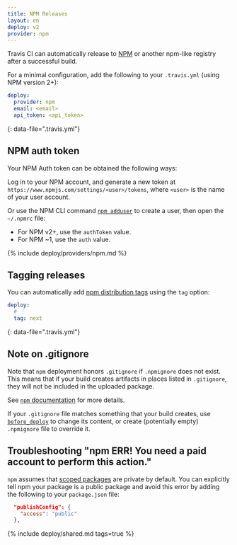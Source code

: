 ```yaml
---
title: NPM Releases
layout: en
deploy: v2
provider: npm
---
```


Travis CI can automatically release to [NPM](https://www.npmjs.com)
or another npm-like registry after a successful build.

For a minimal configuration, add the following to your `.travis.yml` (using NPM
version 2+):

```yaml
deploy:
  provider: npm
  email: <email>
  api_token: <api_token>
```
{: data-file=".travis.yml"}

## NPM auth token

Your NPM Auth token can be obtained the following ways:

Log in to your NPM account, and generate a new token at `https://www.npmjs.com/settings/<user>/tokens`,
where `<user>` is the name of your user account.

Or use the NPM CLI command [`npm adduser`](https://docs.npmjs.com/cli/adduser)
to create a user, then open the `~/.npmrc` file:

* For NPM v2+, use the `authToken` value.
* For NPM ~1, use the `auth` value.

{% include deploy/providers/npm.md %}

## Tagging releases

You can automatically add [npm distribution tags](https://docs.npmjs.com/getting-started/using-tags)
using the `tag` option:

```yaml
deploy:
  # ⋮
  tag: next
```
{: data-file=".travis.yml"}

## Note on .gitignore

Note that `npm` deployment honors `.gitignore` if `.npmignore` does not exist.
This means that if your build creates artifacts in places listed in `.gitignore`,
they will not be included in the uploaded package.

See [`npm` documentation](https://docs.npmjs.com/misc/developers#keeping-files-out-of-your-package)
for more details.

If your `.gitignore` file matches something that your build creates, use
[`before_deploy`](#running-commands-before-and-after-deploy) to change
its content, or create (potentially empty) `.npmignore` file
to override it.

## Troubleshooting "npm ERR! You need a paid account to perform this action."

`npm` assumes that [scoped packages](https://docs.npmjs.com/misc/scope) are
private by default. You can explicitly tell npm your package is a public package
and avoid this error by adding the following to your `package.json` file:

```json
  "publishConfig": {
    "access": "public"
  },
```

{% include deploy/shared.md tags=true %}

